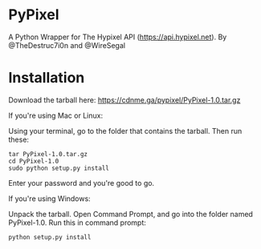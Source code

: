 PyPixel
=======

A Python Wrapper for The Hypixel API (https://api.hypixel.net). By @TheDestruc7i0n and @WireSegal



Installation
============

Download the tarball here: https://cdnme.ga/pypixel/PyPixel-1.0.tar.gz

If you're using Mac or Linux:

Using your terminal, go to the folder that contains the tarball.
Then run these:
```
tar PyPixel-1.0.tar.gz
cd PyPixel-1.0
sudo python setup.py install
```
Enter your password and you're good to go.



If you're using Windows:

Unpack the tarball. Open Command Prompt, and go into the folder named PyPixel-1.0.
Run this in command prompt:
```
python setup.py install
```
